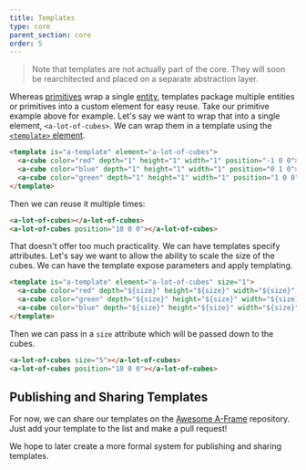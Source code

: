 ```yaml
---
title: Templates
type: core
parent_section: core
order: 5
---
```


> Note that templates are not actually part of the core. They will soon be rearchitected and placed on a separate abstraction layer.

Whereas [primitives](../primitives/) wrap a single [entity](entity.html), templates package multiple entities or primitives into a custom element for easy reuse. Take our primitive example above for example. Let's say we want to wrap that into a single element, `<a-lot-of-cubes>`. We can wrap them in a template using the [`<template>` element](https://developer.mozilla.org/en-US/docs/Web/HTML/Element/template).

```html
<template is="a-template" element="a-lot-of-cubes">
  <a-cube color="red" depth="1" height="1" width="1" position="-1 0 0"></a-cube>
  <a-cube color="blue" depth="1" height="1" width="1" position="0 1 0"></a-cube>
  <a-cube color="green" depth="1" height="1" width="1" position="1 0 0"></a-cube>
</template>
```

Then we can reuse it multiple times:

```html
<a-lot-of-cubes></a-lot-of-cubes>
<a-lot-of-cubes position="10 0 0"></a-lot-of-cubes>
```

That doesn't offer too much practicality. We can have templates specify attributes. Let's say we want to allow the ability to scale the size of the cubes. We can have the template expose parameters and apply templating.

```html
<template is="a-template" element="a-lot-of-cubes" size="1">
  <a-cube color="red" depth="${size}" height="${size}" width="${size}" position="-${size} 0 0"></a-cube>
  <a-cube color="green" depth="${size}" height="${size}" width="${size}" position="-${size} 0 0"></a-cube>
  <a-cube color="blue" depth="${size}" height="${size}" width="${size}" position="-${size} 0 0"></a-cube>
</template>
```

Then we can pass in a `size` attribute which will be passed down to the cubes.

```html
<a-lot-of-cubes size="5"></a-lot-of-cubes>
<a-lot-of-cubes position="10 0 0"></a-lot-of-cubes>
```

## Publishing and Sharing Templates

For now, we can share our templates on the [Awesome A-Frame](https://github.com/aframevr/awesome-aframe) repository. Just add your template to the list and make a pull request!

We hope to later create a more formal system for publishing and sharing templates.
